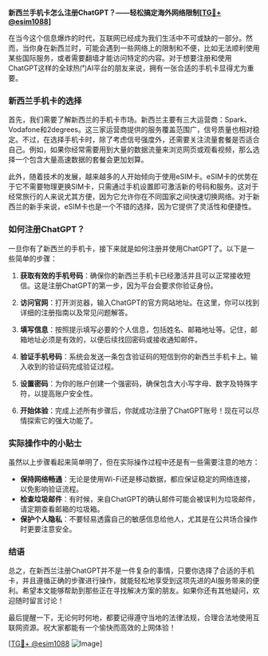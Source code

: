 **新西兰手机卡怎么注册ChatGPT？——轻松搞定海外网络限制[[TG💪+ @esim1088](https://t.me/s/esim1088)]**

在当今这个信息爆炸的时代，互联网已经成为我们生活中不可或缺的一部分。然而，当你身在新西兰时，可能会遇到一些网络上的限制和不便，比如无法顺利使用某些国际服务，或者需要翻墙才能访问特定的内容。对于想要注册和使用ChatGPT这样的全球热门AI平台的朋友来说，拥有一张合适的手机卡显得尤为重要。

### 新西兰手机卡的选择

首先，我们需要了解新西兰的手机卡市场。新西兰主要有三大运营商：Spark、Vodafone和2degrees。这三家运营商提供的服务覆盖范围广，信号质量也相对稳定。不过，在选择手机卡时，除了考虑信号强度外，还需要关注流量套餐是否适合自己。例如，如果你经常需要用到大量的数据流量来浏览网页或观看视频，那么选择一个包含大量高速数据的套餐会更加划算。

此外，随着技术的发展，越来越多的人开始倾向于使用eSIM卡。eSIM卡的优势在于它不需要物理更换SIM卡，只需通过手机设置即可激活新的号码和服务。这对于经常旅行的人来说尤其方便，因为它允许你在不同国家之间快速切换网络。对于新西兰的新手来说，eSIM卡也是一个不错的选择，因为它提供了灵活性和便捷性。

### 如何注册ChatGPT？

一旦你有了新西兰的手机卡，接下来就是如何注册并使用ChatGPT了。以下是一些简单的步骤：

1. **获取有效的手机号码**：确保你的新西兰手机卡已经激活并且可以正常接收短信。这是注册ChatGPT的第一步，因为平台会要求你验证身份。

2. **访问官网**：打开浏览器，输入ChatGPT的官方网站地址。在这里，你可以找到详细的注册指南以及常见问题解答。

3. **填写信息**：按照提示填写必要的个人信息，包括姓名、邮箱地址等。记住，邮箱地址必须是有效的，以便后续找回密码或接收通知邮件。

4. **验证手机号码**：系统会发送一条包含验证码的短信到你的新西兰手机卡上。输入收到的验证码完成验证过程。

5. **设置密码**：为你的账户创建一个强密码，确保包含大小写字母、数字及特殊字符，以提高账户安全性。

6. **开始体验**：完成上述所有步骤后，你就成功注册了ChatGPT账号！现在可以尽情探索它的强大功能了。

### 实际操作中的小贴士

虽然以上步骤看起来简单明了，但在实际操作过程中还是有一些需要注意的地方：

- **保持网络畅通**：无论是使用Wi-Fi还是移动数据，都应保证稳定的网络连接，以免影响验证流程。
- **检查垃圾邮件**：有时候，来自ChatGPT的确认邮件可能会被误判为垃圾邮件，请定期查看邮箱的垃圾箱。
- **保护个人隐私**：不要轻易透露自己的敏感信息给他人，尤其是在公共场合操作时更要注意安全。

### 结语

总之，在新西兰注册ChatGPT并不是一件复杂的事情，只要你选择了合适的手机卡，并且遵循正确的步骤进行操作，就能轻松地享受到这项先进的AI服务带来的便利。希望本文能够帮助到那些正在寻找解决方案的朋友。如果你还有其他疑问，欢迎随时留言讨论！

最后提醒一下，无论何时何地，都要记得遵守当地的法律法规，合理合法地使用互联网资源。祝大家都能有一个愉快而高效的上网体验！

[[TG💪+ @esim1088](https://t.me/s/esim1088) ![Image](https://i.postimg.cc/4NQfJmqS/Snipaste-2025-05-13-00-14-12.png)]